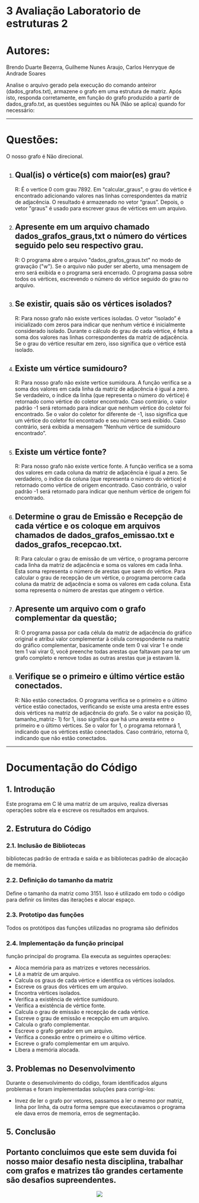 # 3 Avaliação Laboratorio de estruturas 2
# Autores:
Brendo Duarte Bezerra, Guilheme Nunes Araujo, Carlos Henryque de Andrade Soares

Analise o arquivo gerado pela execução do comando anteiror (dados_grafos.txt), armazene o grafo em uma estrutura de matriz. Após isto, responda corretamente,
em função do grafo produzido a partir de dados_grafo.txt, as questões seguintes ou NA (Não se aplica) quando for necessário:

---

# Questões:

O nosso grafo é Não direcional.

1. ## Qual(is) o vértice(s) com maior(es) grau?
   R: É o vertice 0 com grau 7892. Em "calcular_graus", o grau do vértice é encontrado adicionando valores nas linhas correspondentes da matriz de adjacência. O resultado é armazenado no vetor “graus”. Depois, o vetor "graus" é    usado para escrever graus de vértices em um arquivo.
   
2. ## Apresente em um arquivo chamado dados_grafos_graus,txt o número do vértices seguido pelo seu respectivo grau.
   R: O programa abre o arquivo "dados_grafos_graus.txt" no modo de gravação ("w"). Se o arquivo não puder ser aberto, uma mensagem de erro será exibida e o programa será encerrado. O programa passa sobre todos os vértices, escrevendo o número do vértice seguido do grau no arquivo.

3. ## Se existir, quais são os vértices isolados?
   R: Para nosso grafo não existe vertices isoladas. O vetor “isolado” é inicializado com zeros para indicar que nenhum vértice é inicialmente considerado isolado. Durante o cálculo do grau de cada vértice, é feita a soma dos valores nas linhas correspondentes da matriz de adjacência. Se o grau do vértice resultar em zero, isso significa que o vértice está isolado.

4. ## Existe um vértice sumidouro?
   R: Para nosso grafo não existe vertice sumidoura. A função verifica se a soma dos valores em cada linha da matriz de adjacência é igual a zero. Se verdadeiro, o índice da linha (que representa o número do vértice) é retornado como vértice do coletor encontrado. Caso contrário, o valor padrão -1 será retornado para indicar que nenhum vértice do coletor foi encontrado. Se o valor do coletor for diferente de -1, isso significa que um vértice do coletor foi encontrado e seu número será exibido. Caso contrário, será exibida a mensagem “Nenhum vértice de sumidouro encontrado”.

5. ## Existe um vértice fonte?
   R: Para nosso grafo não existe vertice fonte. A função verifica se a soma dos valores em cada coluna da matriz de adjacência é igual a zero. Se verdadeiro, o índice da coluna (que representa o número do vértice) é retornado como vértice de origem encontrado. Caso contrário, o valor padrão -1 será retornado para indicar que nenhum vértice de origem foi encontrado.

6. ## Determine o grau de Emissão e Recepção de cada vértice e os coloque em arquivos chamados de dados_grafos_emissao.txt e dados_grafos_recepcao.txt.
   R: Para calcular o grau de emissão de um vértice, o programa percorre cada linha da matriz de adjacência e soma os valores em cada linha. Esta soma representa o número de arestas que saem do vértice. Para calcular o grau de recepção de um vértice, o programa percorre cada coluna da matriz de adjacência e soma os valores em cada coluna. Esta soma representa o número de arestas que atingem o vértice.

7. ## Apresente um arquivo com o grafo complementar da questão;
   R: O programa passa por cada célula da matriz de adjacência do gráfico original e atribui valor complementar à célula correspondente na matriz do gráfico complementar, basicamente onde tem 0 vai virar 1 e onde tem 1 vai virar 0, você preenche todas arestas que faltavam para ter um grafo completo e remove todas as outras arestas que ja estavam lá.

12. ## Verifique se o primeiro e último vértice estão conectados.
    R: Não estão conectados. O programa verifica se o primeiro e o último vértice estão conectados, verificando se existe uma aresta entre esses dois vértices na matriz de adjacência do grafo. Se o valor na posição (0, tamanho_matriz- 1) for 1, isso significa que há uma aresta entre o primeiro e o último vértices. Se o valor for 1, o programa retornará 1, indicando que os vértices estão conectados. Caso contrário, retorna 0, indicando que não estão conectados.

---

# Documentação do Código

## 1. Introdução
Este programa em C lê uma matriz de um arquivo, realiza diversas operações sobre ela e escreve os resultados em arquivos.

## 2. Estrutura do Código

### 2.1. Inclusão de Bibliotecas 
bibliotecas padrão de entrada e saída e as bibliotecas padrão de alocação de memória.

### 2.2. Definição do tamanho da matriz
Define o tamanho da matriz como 3151. Isso é utilizado em todo o código para definir os limites das iterações e alocar espaço.

### 2.3. Prototipo das funções
Todos os protótipos das funções utilizadas no programa são definidos

### 2.4. Implementação da função principal
 função principal do programa. Ela executa as seguintes operações:

- Aloca memória para as matrizes e vetores necessários.
- Lê a matriz de um arquivo.
- Calcula os graus de cada vértice e identifica os vértices isolados.
- Escreve os graus dos vértices em um arquivo.
- Encontra vértices isolados.
- Verifica a existência de vértice sumidouro.
- Verifica a existência de vértice fonte.
- Calcula o grau de emissão e recepção de cada vértice.
- Escreve o grau de emissão e recepção em um arquivo.
- Calcula o grafo complementar.
- Escreve o grafo gerador em um arquivo.
- Verifica a conexão entre o primeiro e o último vértice.
- Escreve o grafo complementar em um arquivo.
- Libera a memória alocada.

## 3. Problemas no Desenvolvimento

Durante o desenvolvimento do código, foram identificados alguns problemas e foram implementadas soluções para corrigi-los:

- Invez de ler o grafo por vetores, passamos a ler o mesmo por matriz, linha por linha, da outra forma sempre que executavamos o programa ele dava erros de memoria, erros de segmentação.


## 5. Conclusão
Portanto concluimos que este sem duvida foi nosso maior desafio nesta disciplina, trabalhar com grafos e matrizes tão grandes certamente são desafios supreendentes.
---
<p align="center"><img src="http://img.shields.io/static/v1?label=STATUS&message=%20CONCLUIDO&color=GREEN&style=for-the-badge"/></p>
